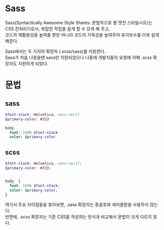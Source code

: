 # Sass
Sass(Syntactically Awesome Style Sheets: 문법적으로 짱 멋진 스타일시트)는 CSS 전처리기로서, 복잡한 작업을 쉽게 할 수 있게 해 주고,  
코드의 재활용성을 높여줄 뿐만 아니라 코드의 가독성을 높여주어 유지보수를 더욱 쉽게 해준다.  

Sass에서는 두 가지의 확장자 (.scss/sass)를 지원한다.  
Sass가 처음 나왔을땐 sass만 지원되었으나 나중에 개발자들의 요청에 의해 .scss 확장자도 지원하게 되었다.  

# 문법
## sass
```sass
$font-stack: Helvetica, sans-serif
$primary-color: #333

body
  font: 100% $font-stack
  color: $primary-color
```

## scss
```scss
$font-stack: Helvetica, sans-serif;
$primary-color: #333;


body  {
  font: 100% $font-stack;
  color: $primary-color;
}
```
여기서 주요 차이점들을 찾아보면, .sass 확장자는 중괄호와 세미콜론을 사용하지 않는다.  
반면에, .scss 확장자는 기존 CSS를 작성하는 방식과 비교해서 문법이 크게 다르지 않다.
